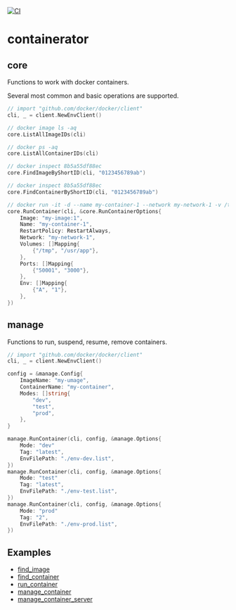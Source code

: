 [![CI](https://github.com/DmitryBogomolov/containerator/actions/workflows/ci.yml/badge.svg)](https://github.com/DmitryBogomolov/containerator/actions/workflows/ci.yml)

# containerator

## core

Functions to work with docker containers.

Several most common and basic operations are supported.

```go
// import "github.com/docker/docker/client"
cli, _ = client.NewEnvClient()

// docker image ls -aq
core.ListAllImageIDs(cli)

// docker ps -aq
core.ListAllContainerIDs(cli)

// docker inspect 8b5a55df88ec
core.FindImageByShortID(cli, "0123456789ab")

// docker inspect 8b5a55df88ec
core.FindContainerByShortID(cli, "0123456789ab")

// docker run -it -d --name my-container-1 --network my-network-1 -v /tmp:/usr/app -p 50001:3000 -e A=1 my-image:1
core.RunContainer(cli, &core.RunContainerOptions{
    Image: "my-image:1",
    Name: "my-container-1",
    RestartPolicy: RestartAlways,
    Network: "my-network-1",
    Volumes: []Mapping{
        {"/tmp", "/usr/app"},
    },
    Ports: []Mapping{
        {"50001", "3000"},
    },
    Env: []Mapping{
        {"A", "1"},
    },
})
```

## manage

Functions to run, suspend, resume, remove containers.

```go
// import "github.com/docker/docker/client"
cli, _ = client.NewEnvClient()

config = &manage.Config{
	ImageName: "my-umage",
	ContainerName: "my-container",
    Modes: []string{
        "dev",
        "test",
        "prod",
    },
}

manage.RunContainer(cli, config, &manage.Options{
    Mode: "dev"
	Tag: "latest",
	EnvFilePath: "./env-dev.list",
})
manage.RunContainer(cli, config, &manage.Options{
    Mode: "test"
	Tag: "latest",
	EnvFilePath: "./env-test.list",
})
manage.RunContainer(cli, config, &manage.Options{
    Mode: "prod"
	Tag: "2",
	EnvFilePath: "./env-prod.list",
})
```

## Examples

- [find_image](./examples/find_image/README.md)
- [find_container](./examples/find_container/README.md)
- [run_container](./examples/run_container/README.md)
- [manage_container](./examples/manage_container/README.md)
- [manage_container_server](./examples/manage_container_server/README.md)
